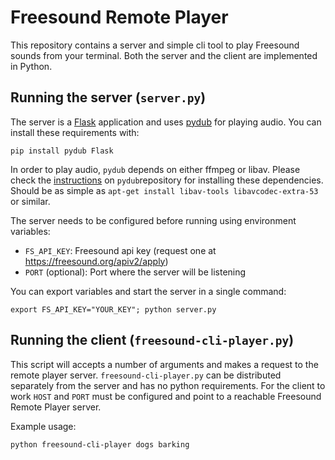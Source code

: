 # Freesound Remote Player

This repository contains a server and simple cli tool to play Freesound sounds from your terminal.
Both the server and the client are implemented in Python.

## Running the server (`server.py`)

The server is a [Flask](http://flask.pocoo.org) application and uses [pydub](https://github.com/jiaaro/pydub) for playing audio. You can install these requirements with:

```
pip install pydub Flask
```

In order to play audio, `pydub` depends on either ffmpeg or libav.
Please check the [instructions](https://github.com/jiaaro/pydub#getting-ffmpeg-set-up) on `pydub`repository for installing these dependencies. Should be as simple as `apt-get install libav-tools libavcodec-extra-53` or similar.

The server needs to be configured before running using environment variables:

 * `FS_API_KEY`: Freesound api key (request one at https://freesound.org/apiv2/apply)
 * `PORT` (optional): Port where the server will be listening

You can export variables and start the server in a single command:

```
export FS_API_KEY="YOUR_KEY"; python server.py
```


## Running the client (`freesound-cli-player.py`)

This script will accepts a number of arguments and makes a request to the remote player server.
`freesound-cli-player.py` can be distributed separately from the server and has no python requirements.
For the client to work `HOST` and `PORT` must be configured and point to a reachable Freesound Remote Player server.

Example usage:
```
python freesound-cli-player dogs barking
```
